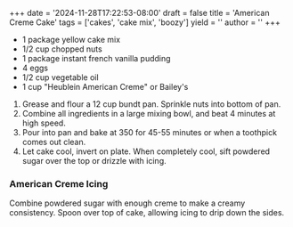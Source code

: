 +++
date = '2024-11-28T17:22:53-08:00'
draft = false
title = 'American Creme Cake'
tags = ['cakes', 'cake mix', 'boozy']
yield = ''
author = ''
+++

* 1 package yellow cake mix 
* 1/2 cup chopped nuts
* 1 package instant french vanilla pudding
* 4 eggs
* 1/2 cup vegetable oil
* 1 cup "Heublein American Creme" or Bailey's

1. Grease and flour a 12 cup bundt pan. Sprinkle nuts into bottom of pan.
2. Combine all ingredients in a large mixing bowl, and beat 4 minutes at high speed.
3. Pour into pan and bake at 350 for 45-55 minutes or when a toothpick comes out clean.
4. Let cake cool, invert on plate. When completely cool, sift powdered sugar over the top or drizzle with icing.

### American Creme Icing
Combine powdered sugar with enough creme to make a creamy consistency. Spoon over top of cake, allowing icing to drip down the sides.